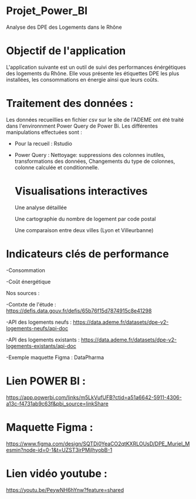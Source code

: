 # Projet_Power_BI
Analyse des DPE des Logements dans le Rhône

# Objectif de l'application

L'application suivante est un outil de suivi des performances énérgétiques des logements du Rhône. Elle vous présente les étiquettes DPE les plus installées, les consommations en énergie ainsi que leurs coûts.

# Traitement des données :

Les données recueillies en fichier csv sur le site de l'ADEME ont été traité dans l'environnment Power Query de Power Bi. Les différentes manipulations effectuées sont :

- Pour la recueil : Rstudio

- Power Query :
    Nettoyage: suppressions des colonnes inutiles, transformations des données, Changements du type de colonnes, colonne calculée et conditionnelle.

  # Visualisations interactives

  Une analyse détaillée

  Une cartographie du nombre de logement par code postal

  Une comparaison entre deux villes (Lyon et Villeurbanne)

# Indicateurs clés de performance

-Consommation

-Coût énergétique

Nos sources :

  -Contxte de l'étude : https://defis.data.gouv.fr/defis/65b76f15d7874915c8e41298
  
  -API des logements neufs : https://data.ademe.fr/datasets/dpe-v2-logements-neufs/api-doc
  
  -API des logements existants : https://data.ademe.fr/datasets/dpe-v2-logements-existants/api-doc
  
  -Exemple maquette Figma : DataPharma

# Lien POWER BI :
https://app.powerbi.com/links/m5LkVufUFB?ctid=a51a6642-5911-4306-a13c-f4731ab9c63f&pbi_source=linkShare


# Maquette Figma : 
https://www.figma.com/design/SQTDi0YeaCO2qtKXRLOUsD/DPE_Muriel_Mesmin?node-id=0-1&t=UZST3irPMjIhyobB-1

# Lien vidéo youtube :

https://youtu.be/PeywNH6hYnw?feature=shared
  
